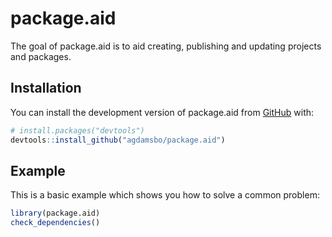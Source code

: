 
# package.aid

<!-- badges: start -->
<!-- badges: end -->

The goal of package.aid is to aid creating, publishing and updating projects and packages.

## Installation

You can install the development version of package.aid from [GitHub](https://github.com/) with:

``` r
# install.packages("devtools")
devtools::install_github("agdamsbo/package.aid")
```

## Example

This is a basic example which shows you how to solve a common problem:

``` r
library(package.aid)
check_dependencies()
```

